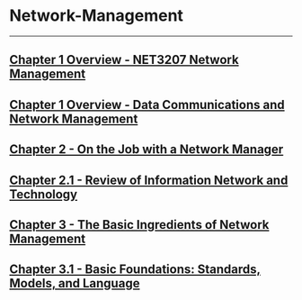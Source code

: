 # Network-Management
---
## [Chapter 1 Overview - NET3207 Network Management](c1.md)
## [Chapter 1 Overview - Data Communications and Network Management](c1.1.md)
## [Chapter 2 - On the Job with a Network Manager](c2.md)
## [Chapter 2.1 - Review of Information Network and Technology](c2.1.md)
## [Chapter 3 - The Basic Ingredients of Network Management](c3.md)
## [Chapter 3.1 - Basic Foundations: Standards, Models, and Language](c3.1.md)
